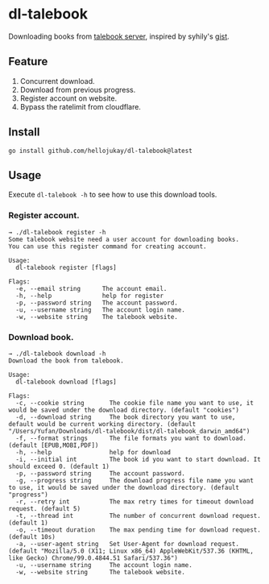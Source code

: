 # dl-talebook

Downloading books from [talebook server](https://github.com/talebook/talebook),
inspired by syhily's [gist](https://gist.github.com/syhily/9feb936bcaebf2beec567733810f4666).

## Feature

1. Concurrent download.
2. Download from previous progress.
3. Register account on website.
4. Bypass the ratelimit from cloudflare.

## Install

```
go install github.com/hellojukay/dl-talebook@latest
```

## Usage

Execute `dl-talebook -h` to see how to use this download tools.

### Register account.

```text
→ ./dl-talebook register -h
Some talebook website need a user account for downloading books.
You can use this register command for creating account.

Usage:
  dl-talebook register [flags]

Flags:
  -e, --email string      The account email.
  -h, --help              help for register
  -p, --password string   The account password.
  -u, --username string   The account login name.
  -w, --website string    The talebook website.
```

### Download book.

```text
→ ./dl-talebook download -h
Download the book from talebook.

Usage:
  dl-talebook download [flags]

Flags:
  -c, --cookie string       The cookie file name you want to use, it would be saved under the download directory. (default "cookies")
  -d, --download string     The book directory you want to use, default would be current working directory. (default "/Users/Yufan/Downloads/dl-talebook/dist/dl-talebook_darwin_amd64")
  -f, --format strings      The file formats you want to download. (default [EPUB,MOBI,PDF])
  -h, --help                help for download
  -i, --initial int         The book id you want to start download. It should exceed 0. (default 1)
  -p, --password string     The account password.
  -g, --progress string     The download progress file name you want to use, it would be saved under the download directory. (default "progress")
  -r, --retry int           The max retry times for timeout download request. (default 5)
  -t, --thread int          The number of concurrent download request. (default 1)
  -o, --timeout duration    The max pending time for download request. (default 10s)
  -a, --user-agent string   Set User-Agent for download request. (default "Mozilla/5.0 (X11; Linux x86_64) AppleWebKit/537.36 (KHTML, like Gecko) Chrome/99.0.4844.51 Safari/537.36")
  -u, --username string     The account login name.
  -w, --website string      The talebook website.
```
